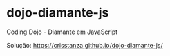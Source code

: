 # dojo-diamante-js
Coding Dojo - Diamante em JavaScript

Solu&ccedil;&atilde;o: https://crisstanza.github.io/dojo-diamante-js/
